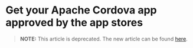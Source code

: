 <properties
   pageTitle="Get your Apache Cordova app approved by the app stores | Cordova"
   description="description"
   services="na"
   documentationCenter=""
   authors="normesta"
   tags=""/>
<tags ms.technology="cordova" ms.prod="visual-studio-dev14"
   ms.service="na"
   ms.devlang="javascript"
   ms.topic="article"
   ms.tgt_pltfrm="mobile-multiple"
   ms.workload="na"
   ms.date="09/10/2015"
   ms.author="normesta"/>

# Get your Apache Cordova app approved by the app stores

> **NOTE:** This article is deprecated. The new article can be found [here](publish-app-built-with-visual-studio.md).
